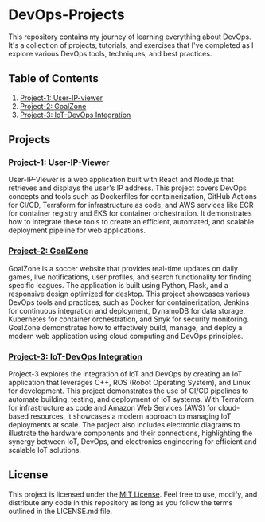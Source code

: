 # DevOps-Projects

This repository contains my journey of learning everything about DevOps. It's a collection of projects, tutorials, and exercises that I've completed as I explore various DevOps tools, techniques, and best practices.

## Table of Contents

1. [Project-1: User-IP-viewer](https://github.com/ArielKaras/DevOps-Projects/tree/project-1-production/Project-1)
2. [Project-2: GoalZone](./Project-2)
3. [Project-3: IoT-DevOps Integration](./Project-3)

## Projects

### [Project-1: User-IP-Viewer](./Project-1)

User-IP-Viewer is a web application built with React and Node.js that retrieves and displays the user's IP address. This project covers DevOps concepts and tools such as Dockerfiles for containerization, GitHub Actions for CI/CD, Terraform for infrastructure as code, and AWS services like ECR for container registry and EKS for container orchestration. It demonstrates how to integrate these tools to create an efficient, automated, and scalable deployment pipeline for web applications.

### [Project-2: GoalZone](./Project-2)

GoalZone is a soccer website that provides real-time updates on daily games, live notifications, user profiles, and search functionality for finding specific leagues. The application is built using Python, Flask, and a responsive design optimized for desktop. This project showcases various DevOps tools and practices, such as Docker for containerization, Jenkins for continuous integration and deployment, DynamoDB for data storage, Kubernetes for container orchestration, and Snyk for security monitoring. GoalZone demonstrates how to effectively build, manage, and deploy a modern web application using cloud computing and DevOps principles.

### [Project-3: IoT-DevOps Integration](./Project-3)

Project-3 explores the integration of IoT and DevOps by creating an IoT application that leverages C++, ROS (Robot Operating System), and Linux for development. This project demonstrates the use of CI/CD pipelines to automate building, testing, and deployment of IoT systems. With Terraform for infrastructure as code and Amazon Web Services (AWS) for cloud-based resources, it showcases a modern approach to managing IoT deployments at scale. The project also includes electronic diagrams to illustrate the hardware components and their connections, highlighting the synergy between IoT, DevOps, and electronics engineering for efficient and scalable IoT solutions.

## License

This project is licensed under the [MIT License](LICENSE.md). Feel free to use, modify, and distribute any code in this repository as long as you follow the terms outlined in the LICENSE.md file.
